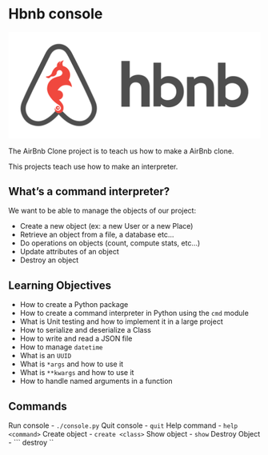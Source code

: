 # Hbnb console
![alt text](https://github.com/josemls/holbertonschool-AirBnB_clone/blob/master/65f4a1dd9c51265f49d0.png)

The AirBnb Clone project is to teach us how to make a AirBnb clone.

This projects teach use how to make an interpreter.

## What’s a command interpreter?
We want to be able to manage the objects of our project:

* Create a new object (ex: a new User or a new Place)
* Retrieve an object from a file, a database etc…
* Do operations on objects (count, compute stats, etc…)
* Update attributes of an object
* Destroy an object

## Learning Objectives

-   How to create a Python package
-   How to create a command interpreter in Python using the  `cmd`  module
-   What is Unit testing and how to implement it in a large project
-   How to serialize and deserialize a Class
-   How to write and read a JSON file
-   How to manage  `datetime`
-   What is an  `UUID`
-   What is  `*args`  and how to use it
-   What is  `**kwargs`  and how to use it
-   How to handle named arguments in a function

## Commands

Run console - ```./console.py```
Quit console - ``` quit ```
Help command - ``` help <command> ```
Create object - ``` create <class> ```
Show object - ``` show ```
Destroy Object - ``` destroy <class> <id> ``



